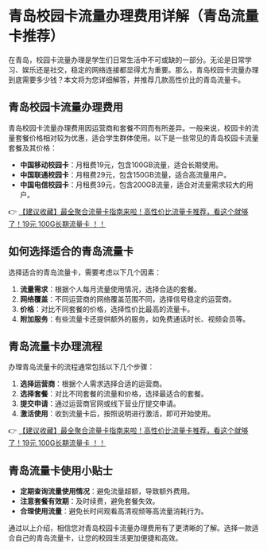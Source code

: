 # 青岛校园卡流量办理费用详解（青岛流量卡推荐）

在青岛，校园卡流量办理是学生们日常生活中不可或缺的一部分。无论是日常学习、娱乐还是社交，稳定的网络连接都显得尤为重要。那么，青岛校园卡流量办理到底需要多少钱？本文将为您详细解答，并推荐几款高性价比的青岛流量卡。

## 青岛校园卡流量办理费用

青岛校园卡流量办理费用因运营商和套餐不同而有所差异。一般来说，校园卡的流量套餐价格相对较为优惠，适合学生群体使用。以下是一些常见的青岛校园卡流量套餐及其价格：

- **中国移动校园卡**：月租费19元，包含100GB流量，适合长期使用。
- **中国联通校园卡**：月租费29元，包含150GB流量，适合高流量用户。
- **中国电信校园卡**：月租费39元，包含200GB流量，适合对流量需求较大的用户。

👉 [【建议收藏】最全聚合流量卡指南来啦！高性价比流量卡推荐，看这个就够了！19元 100G长期流量卡 ！！](https://bit.ly/Liuliangka)

## 如何选择适合的青岛流量卡

选择适合的青岛流量卡，需要考虑以下几个因素：

1. **流量需求**：根据个人每月流量使用情况，选择合适的套餐。
2. **网络覆盖**：不同运营商的网络覆盖范围不同，选择信号稳定的运营商。
3. **价格**：对比不同套餐的价格，选择性价比最高的流量卡。
4. **附加服务**：有些流量卡还提供额外的服务，如免费通话时长、视频会员等。

## 青岛流量卡办理流程

办理青岛流量卡的流程通常包括以下几个步骤：

1. **选择运营商**：根据个人需求选择合适的运营商。
2. **选择套餐**：对比不同套餐的流量和价格，选择最适合的套餐。
3. **提交申请**：通过运营商官网或线下营业厅提交申请。
4. **激活使用**：收到流量卡后，按照说明进行激活，即可开始使用。

👉 [【建议收藏】最全聚合流量卡指南来啦！高性价比流量卡推荐，看这个就够了！19元 100G长期流量卡 ！！](https://bit.ly/Liuliangka)

## 青岛流量卡使用小贴士

- **定期查询流量使用情况**：避免流量超额，导致额外费用。
- **注意套餐有效期**：及时续费，避免套餐失效。
- **合理使用流量**：避免长时间观看高清视频等高流量消耗行为。

通过以上介绍，相信您对青岛校园卡流量办理费用有了更清晰的了解。选择一款适合自己的青岛流量卡，让您的校园生活更加便捷和高效。